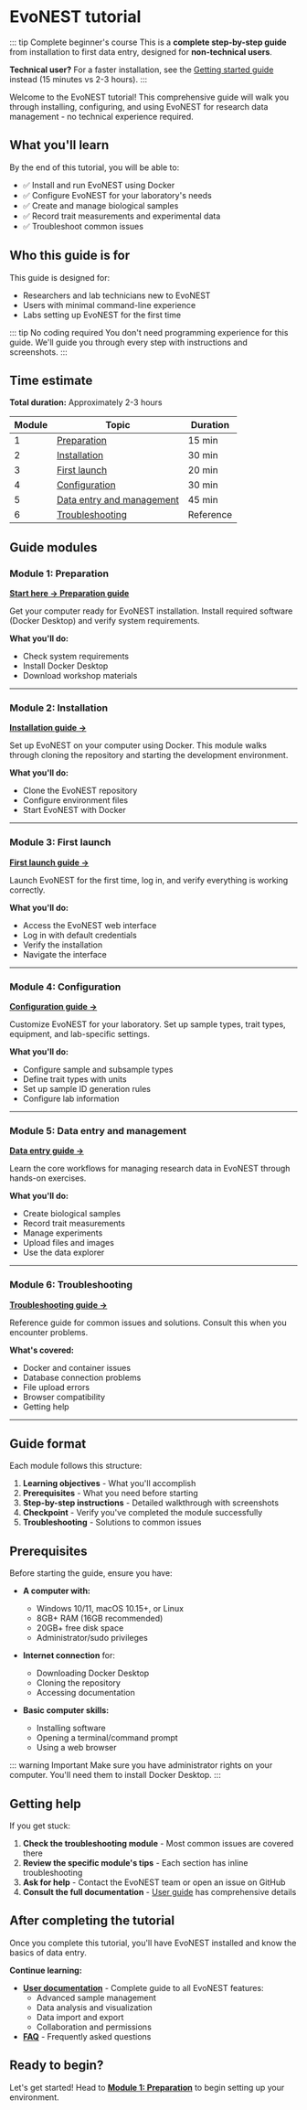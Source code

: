 # EvoNEST tutorial

::: tip Complete beginner's course
This is a **complete step-by-step guide** from installation to first data entry, designed for **non-technical users**.

**Technical user?** For a faster installation, see the [Getting started guide](/getting-started/) instead (15 minutes vs 2-3 hours).
:::

Welcome to the EvoNEST tutorial! This comprehensive guide will walk you through installing, configuring, and using EvoNEST for research data management - no technical experience required.

## What you'll learn

By the end of this tutorial, you will be able to:

- ✅ Install and run EvoNEST using Docker
- ✅ Configure EvoNEST for your laboratory's needs
- ✅ Create and manage biological samples
- ✅ Record trait measurements and experimental data
- ✅ Troubleshoot common issues

## Who this guide is for

This guide is designed for:
- Researchers and lab technicians new to EvoNEST
- Users with minimal command-line experience
- Labs setting up EvoNEST for the first time

::: tip No coding required
You don't need programming experience for this guide. We'll guide you through every step with instructions and screenshots.
:::

## Time estimate

**Total duration:** Approximately 2-3 hours

| Module | Topic | Duration |
|--------|-------|----------|
| 1 | [Preparation](/workshop/01-preparation) | 15 min |
| 2 | [Installation](/workshop/02-installation) | 30 min |
| 3 | [First launch](/workshop/03-first-launch) | 20 min |
| 4 | [Configuration](/workshop/04-configuration) | 30 min |
| 5 | [Data entry and management](/workshop/05-data-entry) | 45 min |
| 6 | [Troubleshooting](/workshop/06-troubleshooting) | Reference |

## Guide modules

### Module 1: Preparation
**[Start here → Preparation guide](/workshop/01-preparation)**

Get your computer ready for EvoNEST installation. Install required software (Docker Desktop) and verify system requirements.

**What you'll do:**
- Check system requirements
- Install Docker Desktop
- Download workshop materials

---

### Module 2: Installation
**[Installation guide →](/workshop/02-installation)**

Set up EvoNEST on your computer using Docker. This module walks through cloning the repository and starting the development environment.

**What you'll do:**
- Clone the EvoNEST repository
- Configure environment files
- Start EvoNEST with Docker

---

### Module 3: First launch
**[First launch guide →](/workshop/03-first-launch)**

Launch EvoNEST for the first time, log in, and verify everything is working correctly.

**What you'll do:**
- Access the EvoNEST web interface
- Log in with default credentials
- Verify the installation
- Navigate the interface

---

### Module 4: Configuration
**[Configuration guide →](/workshop/04-configuration)**

Customize EvoNEST for your laboratory. Set up sample types, trait types, equipment, and lab-specific settings.

**What you'll do:**
- Configure sample and subsample types
- Define trait types with units
- Set up sample ID generation rules
- Configure lab information

---

### Module 5: Data entry and management
**[Data entry guide →](/workshop/05-data-entry)**

Learn the core workflows for managing research data in EvoNEST through hands-on exercises.

**What you'll do:**
- Create biological samples
- Record trait measurements
- Manage experiments
- Upload files and images
- Use the data explorer

---

### Module 6: Troubleshooting
**[Troubleshooting guide →](/workshop/06-troubleshooting)**

Reference guide for common issues and solutions. Consult this when you encounter problems.

**What's covered:**
- Docker and container issues
- Database connection problems
- File upload errors
- Browser compatibility
- Getting help

---

## Guide format

Each module follows this structure:

1. **Learning objectives** - What you'll accomplish
2. **Prerequisites** - What you need before starting
3. **Step-by-step instructions** - Detailed walkthrough with screenshots
4. **Checkpoint** - Verify you've completed the module successfully
5. **Troubleshooting** - Solutions to common issues

## Prerequisites

Before starting the guide, ensure you have:

- **A computer with:**
  - Windows 10/11, macOS 10.15+, or Linux
  - 8GB+ RAM (16GB recommended)
  - 20GB+ free disk space
  - Administrator/sudo privileges

- **Internet connection** for:
  - Downloading Docker Desktop
  - Cloning the repository
  - Accessing documentation

- **Basic computer skills:**
  - Installing software
  - Opening a terminal/command prompt
  - Using a web browser

::: warning Important
Make sure you have administrator rights on your computer. You'll need them to install Docker Desktop.
:::

## Getting help

If you get stuck:

1. **Check the troubleshooting module** - Most common issues are covered there
2. **Review the specific module's tips** - Each section has inline troubleshooting
3. **Ask for help** - Contact the EvoNEST team or open an issue on GitHub
4. **Consult the full documentation** - [User guide](/user-docs/) has comprehensive details

## After completing the tutorial

Once you complete this tutorial, you'll have EvoNEST installed and know the basics of data entry.

**Continue learning:**

- **[User documentation](/user-docs/)** - Complete guide to all EvoNEST features:
  - Advanced sample management
  - Data analysis and visualization
  - Data import and export
  - Collaboration and permissions
- **[FAQ](/user-docs/faq)** - Frequently asked questions

## Ready to begin?

Let's get started! Head to **[Module 1: Preparation](/workshop/01-preparation)** to begin setting up your environment.

